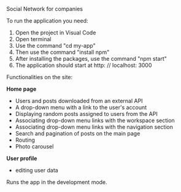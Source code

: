 Social Network for companies

To run the application you need:

1. Open the project in Visual Code
2. Open terminal
3. Use the command "cd my-app"
4. Then use the command "install npm"
5. After installing the packages, use the command "npm start"
6. The application should start at http: // localhost: 3000


Functionalities on the site:

**Home page**
- Users and posts downloaded from an external API
- A drop-down menu with a link to the user's account
- Displaying random posts assigned to users from the API
- Associating drop-down menu links with the workspace section
- Associating drop-down menu links with the navigation section
- Search and pagination of posts on the main page
- Routing
- Photo carousel


**User profile**
- editing user data

Runs the app in the development mode.


